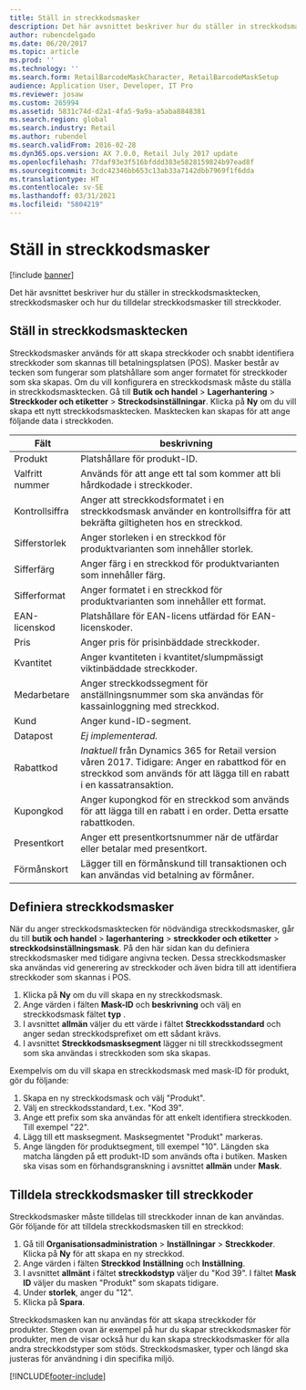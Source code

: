 ```yaml
---
title: Ställ in streckkodsmasker
description: Det här avsnittet beskriver hur du ställer in streckkodsmasktecken, streckkodsmasker och hur du tilldelar streckkodsmasker till streckkoder.
author: rubencdelgado
ms.date: 06/20/2017
ms.topic: article
ms.prod: ''
ms.technology: ''
ms.search.form: RetailBarcodeMaskCharacter, RetailBarcodeMaskSetup
audience: Application User, Developer, IT Pro
ms.reviewer: josaw
ms.custom: 265994
ms.assetid: 5831c74d-d2a1-4fa5-9a9a-a5aba8848381
ms.search.region: global
ms.search.industry: Retail
ms.author: rubendel
ms.search.validFrom: 2016-02-28
ms.dyn365.ops.version: AX 7.0.0, Retail July 2017 update
ms.openlocfilehash: 77daf93e3f516bfddd383e5828159824b97ead8f
ms.sourcegitcommit: 3cdc42346bb653c13ab33a7142dbb7969f1f6dda
ms.translationtype: HT
ms.contentlocale: sv-SE
ms.lasthandoff: 03/31/2021
ms.locfileid: "5804219"
---
```

# <a name="set-up-bar-code-masks"></a>Ställ in streckkodsmasker

[!include [banner](includes/banner.md)]

Det här avsnittet beskriver hur du ställer in streckkodsmasktecken, streckkodsmasker och hur du tilldelar streckkodsmasker till streckkoder.

## <a name="set-up-bar-code-mask-characters"></a>Ställ in streckkodsmasktecken

Streckkodsmasker används för att skapa streckkoder och snabbt identifiera streckkoder som skannas till betalningsplatsen (POS). Masker består av tecken som fungerar som platshållare som anger formatet för streckkoder som ska skapas. Om du vill konfigurera en streckkodsmask måste du ställa in streckkodsmasktecken. Gå till **Butik och handel** &gt; **Lagerhantering** &gt; **Streckkoder och etiketter** &gt; **Streckodsinställningar**. Klicka på **Ny** om du vill skapa ett nytt streckkodsmasktecken. Masktecken kan skapas för att ange följande data i streckkoden.

| Fält            | beskrivning |
|------------------|-------------|
| Produkt          | Platshållare för produkt-ID. |
| Valfritt nummer       | Används för att ange ett tal som kommer att bli hårdkodade i streckkoder. |
| Kontrollsiffra      | Anger att streckkodsformatet i en streckkodsmask använder en kontrollsiffra för att bekräfta giltigheten hos en streckkod. |
| Sifferstorlek       | Anger storleken i en streckkod för produktvarianten som innehåller storlek. |
| Sifferfärg      | Anger färg i en streckkod för produktvarianten som innehåller färg. |
| Sifferformat      | Anger formatet i en streckkod för produktvarianten som innehåller ett format. |
| EAN-licenskod | Platshållare för EAN-licens utfärdad för EAN-licenskoder. |
| Pris            | Anger pris för prisinbäddade streckkoder. |
| Kvantitet         | Anger kvantiteten i kvantitet/slumpmässigt viktinbäddade streckkoder. |
| Medarbetare         | Anger streckkodssegment för anställningsnummer som ska användas för kassainloggning med streckkod. |
| Kund         | Anger kund-ID-segment. |
| Datapost       | *Ej implementerad.* |
| Rabattkod    | *Inaktuell* från Dynamics 365 for Retail version våren 2017. Tidigare: Anger en rabattkod för en streckkod som används för att lägga till en rabatt i en kassatransaktion. |
| Kupongkod      | Anger kupongkod för en streckkod som används för att lägga till en rabatt i en order. Detta ersatte rabattkoden. |
| Presentkort        | Anger ett presentkortsnummer när de utfärdar eller betalar med presentkort. |
| Förmånskort     | Lägger till en förmånskund till transaktionen och kan användas vid betalning av förmåner. |

## <a name="define-bar-code-masks"></a>Definiera streckkodsmasker

När du anger streckkodsmasktecken för nödvändiga streckkodsmasker, går du till **butik och handel** &gt; **lagerhantering** &gt; **streckkoder och etiketter** &gt; **streckkodsinställningsmask**. På den här sidan kan du definiera streckkodsmasker med tidigare angivna tecken. Dessa streckkodsmasker ska användas vid generering av streckkoder och även bidra till att identifiera streckkoder som skannas i POS.

1. Klicka på **Ny** om du vill skapa en ny streckkodsmask.
2. Ange värden i fälten **Mask-ID** och **beskrivning** och välj en streckkodsmask fältet **typ** .
3. I avsnittet **allmän** väljer du ett värde i fältet **Streckkodsstandard** och anger sedan streckkodsprefixet om ett sådant krävs.
4. I avsnittet **Streckkodsmasksegment** lägger ni till streckkodssegment som ska användas i streckkoden som ska skapas.

Exempelvis om du vill skapa en streckkodsmask med mask-ID för produkt, gör du följande:

1. Skapa en ny streckkodsmask och välj "Produkt".
2. Välj en streckkodsstandard, t.ex. "Kod 39".
3. Ange ett prefix som ska användas för att enkelt identifiera streckkoden. Till exempel "22".
4. Lägg till ett masksegment. Masksegmentet "Produkt" markeras.
5. Ange längden för produktsegment, till exempel "10". Längden ska matcha längden på ett produkt-ID som används ofta i butiken. Masken ska visas som en förhandsgranskning i avsnittet **allmän** under **Mask**.

## <a name="assign-bar-code-masks-to-bar-codes"></a>Tilldela streckkodsmasker till streckkoder

Streckkodsmasker måste tilldelas till streckkoder innan de kan användas. Gör följande för att tilldela streckkodsmasken till en streckkod:

1. Gå till **Organisationsadministration** &gt; **Inställningar** &gt; **Streckkoder**. Klicka på **Ny** för att skapa en ny streckkod.
2. Ange värden i fälten **Streckkod** **Inställning** och **Inställning**.
3. I avsnittet **allmänt** i fältet **streckkodstyp** väljer du "Kod 39". I fältet **Mask** **ID** väljer du masken "Produkt" som skapats tidigare.
4. Under **storlek**, anger du "12".
5. Klicka på **Spara**.

Streckkodsmasken kan nu användas för att skapa streckkoder för produkter. Stegen ovan är exempel på hur du skapar streckkodsmasker för produkter, men de visar också hur du kan skapa streckkodsmasker för alla andra streckkodstyper som stöds. Streckkodsmasker, typer och längd ska justeras för användning i din specifika miljö.


[!INCLUDE[footer-include](../includes/footer-banner.md)]